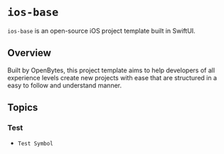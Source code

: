 # ``ios-base``

`ios-base` is an open-source iOS project template built in SwiftUI. 

## Overview

Built by OpenBytes, this project template aims to help developers of all experience levels create new projects with ease that are structured in a easy to follow and understand manner. 

## Topics

### Test

- ``Test Symbol``
